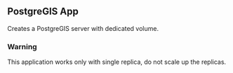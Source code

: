 ## PostgreGIS App

Creates a PostgreGIS server with dedicated volume.

### Warning

This application works only with single replica, do not scale up the replicas.